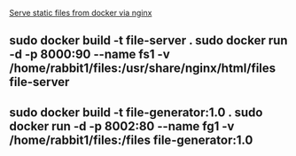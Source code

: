 [Serve static files from docker via nginx](https://www.linkedin.com/pulse/serve-static-files-from-docker-via-nginx-basic-example-arun-kumar/)

sudo docker build -t file-server .
sudo docker run -d -p 8000:90 --name fs1 -v /home/rabbit1/files:/usr/share/nginx/html/files file-server
--------------------------------------------------------------------------------------------------------


sudo docker build -t file-generator:1.0 .
sudo docker run -d -p 8002:80 --name fg1 -v /home/rabbit1/files:/files file-generator:1.0
--------------------------------------------------------------------------------------------------------
